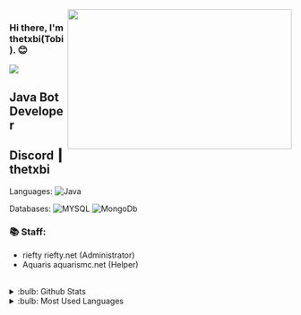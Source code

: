 <img src="https://media.giphy.com/media/q217GUnfKAmJlFcjBX/giphy.gif" align="right" width="400" height="250">

### Hi there, I'm thetxbi(Tobi). :blush:

![](https://komarev.com/ghpvc/?username=Venslore&color=blueviolet)

## Java Bot Developer

## Discord ┃ thetxbi

Languages: 
![Java](https://img.shields.io/badge/-Java-007396?style=flat-square&logo=java&logoColor=white)

Databases: 
![MYSQL](https://img.shields.io/badge/-MYSQL-47A248?style=flat-square&logo=mysql&logoColor=white)
![MongoDb](https://img.shields.io/badge/-MongoDb-47A248?style=flat-square&logo=mongodb&logoColor=white)

### 📚 Staff:
- riefty riefty.net (Administrator)
- Aquaris aquarismc.net (Helper)
<br />

<details>
<summary>:bulb: Github Stats</summary>
</details>

<details>
<summary>:bulb:  Most Used Languages</summary>
</details>
